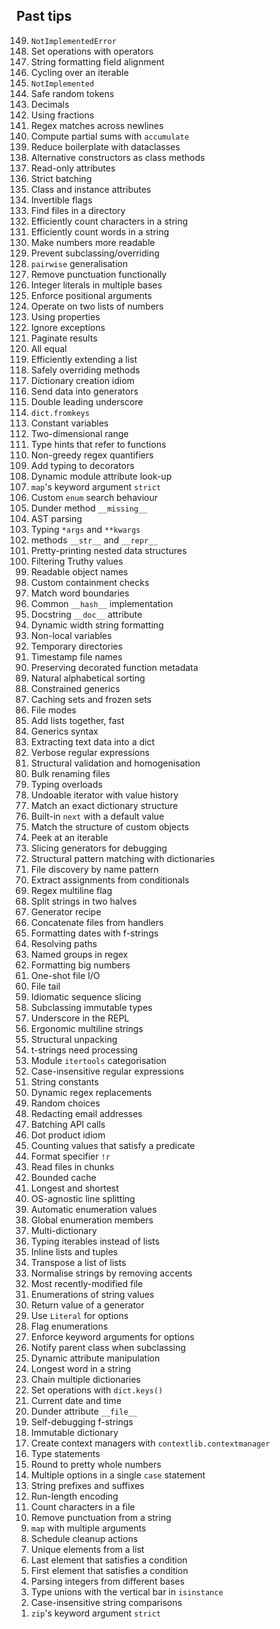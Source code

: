 ## Past tips

<ol reversed>
    <li><code>NotImplementedError</code></li>
    <li>Set operations with operators</li>
    <li>String formatting field alignment</li>
    <li>Cycling over an iterable</li>
    <li><code>NotImplemented</code></li>
    <li>Safe random tokens</li>
    <li>Decimals</li>
    <li>Using fractions</li>
    <li>Regex matches across newlines</li>
    <li>Compute partial sums with <code>accumulate</code></li>
    <li>Reduce boilerplate with dataclasses</li>
    <li>Alternative constructors as class methods</li>
    <li>Read-only attributes</li>
    <li>Strict batching</li>
    <li>Class and instance attributes</li>
    <li>Invertible flags</li>
    <li>Find files in a directory</li>
    <li>Efficiently count characters in a string</li>
    <li>Efficiently count words in a string</li>
    <li>Make numbers more readable</li>
    <li>Prevent subclassing/overriding</li>
    <li><code>pairwise</code> generalisation</li>
    <li>Remove punctuation functionally</li>
    <li>Integer literals in multiple bases</li>
    <li>Enforce positional arguments</li>
    <li>Operate on two lists of numbers</li>
    <li>Using properties</li>
    <li>Ignore exceptions</li>
    <li>Paginate results</li>
    <li>All equal</li>
    <li>Efficiently extending a list</li>
    <li>Safely overriding methods</li>
    <li>Dictionary creation idiom</li>
    <li>Send data into generators</li>
    <li>Double leading underscore</li>
    <li><code>dict.fromkeys</code></li>
    <li>Constant variables</li>
    <li>Two-dimensional range</li>
    <li>Type hints that refer to functions</li>
    <li>Non-greedy regex quantifiers</li>
    <li>Add typing to decorators</li>
    <li>Dynamic module attribute look-up</li>
    <li><code>map</code>'s keyword argument <code>strict</code></li>
    <li>Custom <code>enum</code> search behaviour</li>
    <li>Dunder method <code>__missing__</code></li>
    <li>AST parsing</li>
    <li>Typing <code>*args</code> and <code>**kwargs</code></li>
    <li>methods <code>__str__</code> and <code>__repr__</code></li>
    <li>Pretty-printing nested data structures</li>
    <li>Filtering Truthy values</li>
    <li>Readable object names</li>
    <li>Custom containment checks</li>
    <li>Match word boundaries</li>
    <li>Common <code>__hash__</code> implementation</li>
    <li>Docstring <code>__doc__</code> attribute</li>
    <li>Dynamic width string formatting</li>
    <li>Non-local variables</li>
    <li>Temporary directories</li>
    <li>Timestamp file names</li>
    <li>Preserving decorated function metadata</li>
    <li>Natural alphabetical sorting</li>
    <li>Constrained generics</li>
    <li>Caching sets and frozen sets</li>
    <li>File modes</li>
    <li>Add lists together, fast</li>
    <li>Generics syntax</li>
    <li>Extracting text data into a dict</li>
    <li>Verbose regular expressions</li>
    <li>Structural validation and homogenisation</li>
    <li>Bulk renaming files</li>
    <li>Typing overloads</li>
    <li>Undoable iterator with value history</li>
    <li>Match an exact dictionary structure</li>
    <li>Built-in <code>next</code> with a default value</li>
    <li>Match the structure of custom objects</li>
    <li>Peek at an iterable</li>
    <li>Slicing generators for debugging</li>
    <li>Structural pattern matching with dictionaries</li>
    <li>File discovery by name pattern</li>
    <li>Extract assignments from conditionals</li>
    <li>Regex multiline flag</li>
    <li>Split strings in two halves</li>
    <li>Generator recipe</li>
    <li>Concatenate files from handlers</li>
    <li>Formatting dates with f-strings</li>
    <li>Resolving paths</li>
    <li>Named groups in regex</li>
    <li>Formatting big numbers</li>
    <li>One-shot file I/O</li>
    <li>File tail</li>
    <li>Idiomatic sequence slicing</li>
    <li>Subclassing immutable types</li>
    <li>Underscore in the REPL</li>
    <li>Ergonomic multiline strings</li>
    <li>Structural unpacking</li>
    <li>t-strings need processing</li>
    <li>Module <code>itertools</code> categorisation</li>
    <li>Case-insensitive regular expressions</li>
    <li>String constants</li>
    <li>Dynamic regex replacements</li>
    <li>Random choices</li>
    <li>Redacting email addresses</li>
    <li>Batching API calls</li>
    <li>Dot product idiom</li>
    <li>Counting values that satisfy a predicate</li>
    <li>Format specifier <code>!r</code></li>
    <li>Read files in chunks</li>
    <li>Bounded cache</li>
    <li>Longest and shortest</li>
    <li>OS-agnostic line splitting</li>
    <li>Automatic enumeration values</li>
    <li>Global enumeration members</li>
    <li>Multi-dictionary</li>
    <li>Typing iterables instead of lists</li>
    <li>Inline lists and tuples</li>
    <li>Transpose a list of lists</li>
    <li>Normalise strings by removing accents</li>
    <li>Most recently-modified file</li>
    <li>Enumerations of string values</li>
    <li>Return value of a generator</li>
    <li>Use <code>Literal</code> for options</li>
    <li>Flag enumerations</li>
    <li>Enforce keyword arguments for options</li>
    <li>Notify parent class when subclassing</li>
    <li>Dynamic attribute manipulation</li>
    <li>Longest word in a string</li>
    <li>Chain multiple dictionaries</li>
    <li>Set operations with <code>dict.keys()</code></li>
    <li>Current date and time</li>
    <li>Dunder attribute <code>__file__</code></li>
    <li>Self-debugging f-strings</li>
    <li>Immutable dictionary</li>
    <li>Create context managers with <code>contextlib.contextmanager</code></li>
    <li>Type statements</li>
    <li>Round to pretty whole numbers</li>
    <li>Multiple options in a single <code>case</code> statement</li>
    <li>String prefixes and suffixes</li>
    <li>Run-length encoding</li>
    <li>Count characters in a file</li>
    <li>Remove punctuation from a string</li>
    <li><code>map</code> with multiple arguments</li>
    <li>Schedule cleanup actions</li>
    <li>Unique elements from a list</li>
    <li>Last element that satisfies a condition</li>
    <li>First element that satisfies a condition</li>
    <li>Parsing integers from different bases</li>
    <li>Type unions with the vertical bar in <code>isinstance</code></li>
    <li>Case-insensitive string comparisons</li>
    <li><code>zip</code>'s keyword argument <code>strict</code></li>
</ol>
